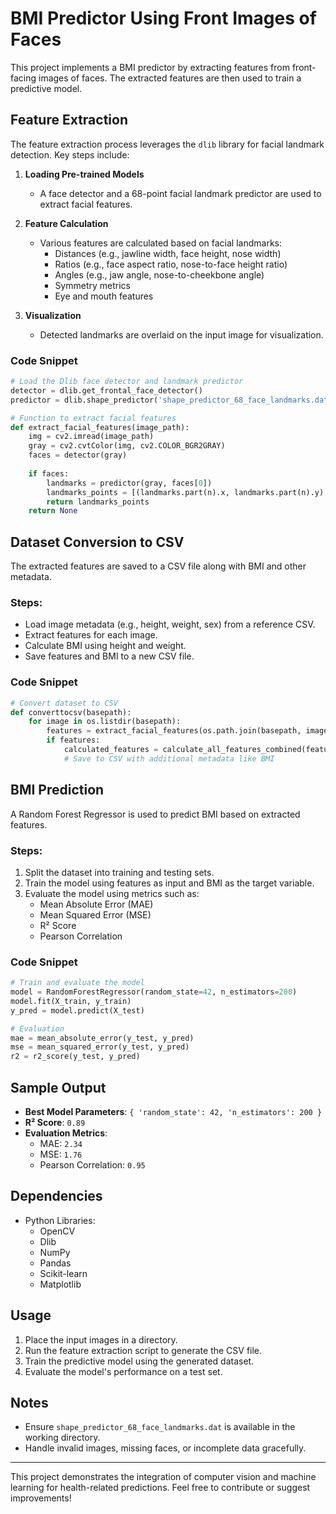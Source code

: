 # BMI Predictor Using Front Images of Faces

This project implements a BMI predictor by extracting features from front-facing images of faces. The extracted features are then used to train a predictive model.

## Feature Extraction

The feature extraction process leverages the `dlib` library for facial landmark detection. Key steps include:

1. **Loading Pre-trained Models**
   - A face detector and a 68-point facial landmark predictor are used to extract facial features.

2. **Feature Calculation**
   - Various features are calculated based on facial landmarks:
     - Distances (e.g., jawline width, face height, nose width)
     - Ratios (e.g., face aspect ratio, nose-to-face height ratio)
     - Angles (e.g., jaw angle, nose-to-cheekbone angle)
     - Symmetry metrics
     - Eye and mouth features

3. **Visualization**
   - Detected landmarks are overlaid on the input image for visualization.

### Code Snippet
```python
# Load the Dlib face detector and landmark predictor
detector = dlib.get_frontal_face_detector()
predictor = dlib.shape_predictor('shape_predictor_68_face_landmarks.dat')

# Function to extract facial features
def extract_facial_features(image_path):
    img = cv2.imread(image_path)
    gray = cv2.cvtColor(img, cv2.COLOR_BGR2GRAY)
    faces = detector(gray)
    
    if faces:
        landmarks = predictor(gray, faces[0])
        landmarks_points = [(landmarks.part(n).x, landmarks.part(n).y) for n in range(68)]
        return landmarks_points
    return None
```

## Dataset Conversion to CSV

The extracted features are saved to a CSV file along with BMI and other metadata.

### Steps:
- Load image metadata (e.g., height, weight, sex) from a reference CSV.
- Extract features for each image.
- Calculate BMI using height and weight.
- Save features and BMI to a new CSV file.

### Code Snippet
```python
# Convert dataset to CSV
def converttocsv(basepath):
    for image in os.listdir(basepath):
        features = extract_facial_features(os.path.join(basepath, image))
        if features:
            calculated_features = calculate_all_features_combined(features)
            # Save to CSV with additional metadata like BMI
```

## BMI Prediction

A Random Forest Regressor is used to predict BMI based on extracted features.

### Steps:
1. Split the dataset into training and testing sets.
2. Train the model using features as input and BMI as the target variable.
3. Evaluate the model using metrics such as:
   - Mean Absolute Error (MAE)
   - Mean Squared Error (MSE)
   - R² Score
   - Pearson Correlation

### Code Snippet
```python
# Train and evaluate the model
model = RandomForestRegressor(random_state=42, n_estimators=200)
model.fit(X_train, y_train)
y_pred = model.predict(X_test)

# Evaluation
mae = mean_absolute_error(y_test, y_pred)
mse = mean_squared_error(y_test, y_pred)
r2 = r2_score(y_test, y_pred)
```

## Sample Output
- **Best Model Parameters**: `{ 'random_state': 42, 'n_estimators': 200 }`
- **R² Score**: `0.89`
- **Evaluation Metrics**:
  - MAE: `2.34`
  - MSE: `1.76`
  - Pearson Correlation: `0.95`

## Dependencies

- Python Libraries:
  - OpenCV
  - Dlib
  - NumPy
  - Pandas
  - Scikit-learn
  - Matplotlib

## Usage

1. Place the input images in a directory.
2. Run the feature extraction script to generate the CSV file.
3. Train the predictive model using the generated dataset.
4. Evaluate the model's performance on a test set.

## Notes

- Ensure `shape_predictor_68_face_landmarks.dat` is available in the working directory.
- Handle invalid images, missing faces, or incomplete data gracefully.

---

This project demonstrates the integration of computer vision and machine learning for health-related predictions. Feel free to contribute or suggest improvements!
